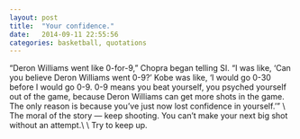 ```yaml
---
layout: post
title:  "Your confidence."
date:   2014-09-11 22:55:56
categories: basketball, quotations
---
```


“Deron Williams went like 0-for-9,” Chopra began telling SI.
“I was like, ‘Can you believe Deron Williams went 0-9?’ Kobe was like,
‘I would go 0-30 before I would go 0-9.  0-9 means you beat yourself,
you psyched yourself out of the game, because Deron Williams can get more shots in the game.
The only reason is because you’ve just now lost confidence in yourself.’” \\
The moral of the story — keep shooting. You can’t make your next big shot without an attempt.\\
\\
Try to keep up.
